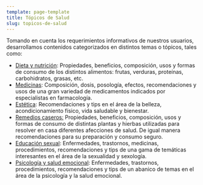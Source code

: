 ```yaml
---
template: page-template
title: Tópicos de Salud
slug: topicos-de-salud
---
```

<!--StartFragment-->

Tomando en cuenta los requerimientos informativos de nuestros usuarios, desarrollamos contenidos categorizados en distintos temas o tópicos, tales como:

* [Dieta y nutrición](https://tuinfosalud.com/categoria/dieta-y-nutricion): Propiedades, beneficios, composición, usos y formas de consumo de los distintos alimentos: frutas, verduras, proteínas, carbohidratos, grasas, etc.
* [Medicinas](https://tuinfosalud.com/categoria/medicinas): Composición, dosis, posología, efectos, recomendaciones y usos de una gran variedad de medicamentos indicados por especialistas en farmacología.
* [Estética](https://tuinfosalud.com/categoria/estetica): Recomendaciones y tips en el área de la belleza, acondicionamiento físico, vida saludable y bienestar.
* [Remedios caseros:](https://tuinfosalud.com/categoria/remedios-caseros) Propiedades, beneficios, composición, usos y formas de consumo de distintas plantas y hierbas utilizadas para resolver en casa diferentes afecciones de salud. De igual manera recomendaciones para su preparación y consumo seguro.
* [Educación sexual](https://tuinfosalud.com/categoria/educacion-sexual): Enfermedades, trastornos, medicinas, procedimientos, recomendaciones y tips de una gama de temáticas interesantes en el área de la sexualidad y sexología.
* [Psicología y salud emocional](https://tuinfosalud.com/categoria/psicologia-y-salud-emocional): Enfermedades, trastornos, procedimientos, recomendaciones y tips de un abanico de temas en el área de la psicología y la salud emocional.

<!--EndFragment-->
